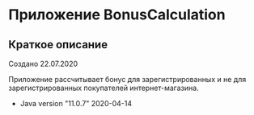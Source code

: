 # Приложение BonusCalculation

## Краткое описание

Создано 22.07.2020

Приложение рассчитывает бонус для зарегистрированных и не для зарегистрированных покупателей интернет-магазина.


* Java version "11.0.7" 2020-04-14

